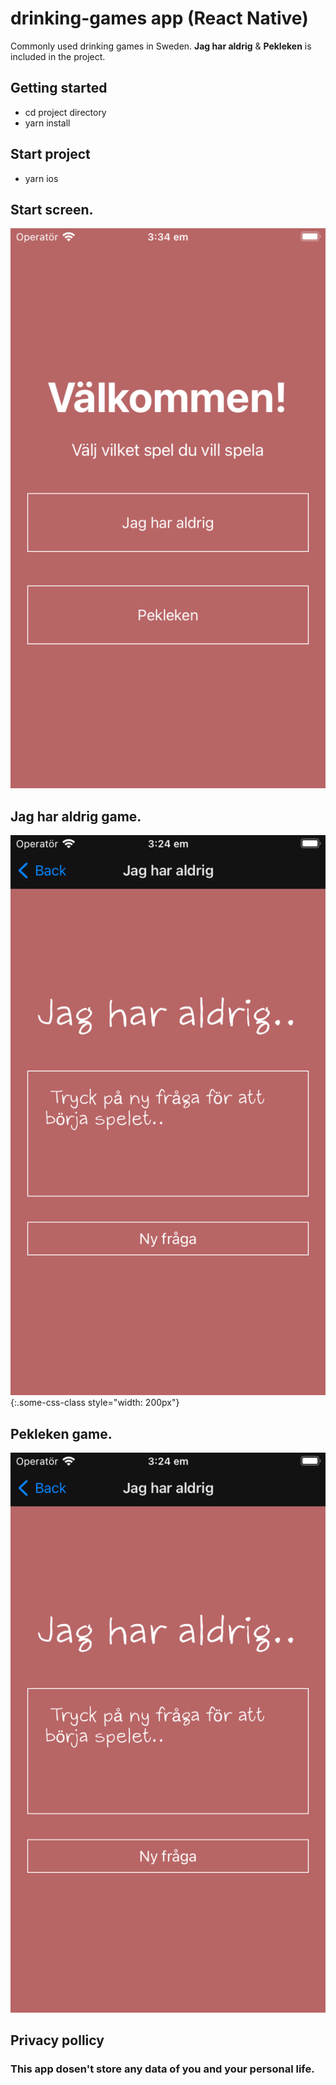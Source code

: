 # drinking-games app (React Native)
Commonly used drinking games in Sweden. **Jag har aldrig** & **Pekleken** is included in the project.

## Getting started
- cd project directory
- yarn install

## Start project
- yarn ios

## Start screen.
![Start screen](https://github.com/filiphuhta/drinking-games-app/blob/main/assets/images/bild.png?raw=true)
## Jag har aldrig game.
![Jag har aldrig game](https://github.com/filiphuhta/drinking-games-app/blob/main/assets/images/bild3.png?raw=true){:.some-css-class style="width: 200px"}
## Pekleken game.
![Pekleken game](https://github.com/filiphuhta/drinking-games-app/blob/main/assets/images/bild3.png)
## Privacy pollicy
### This app dosen't store any data of you and your personal life.
